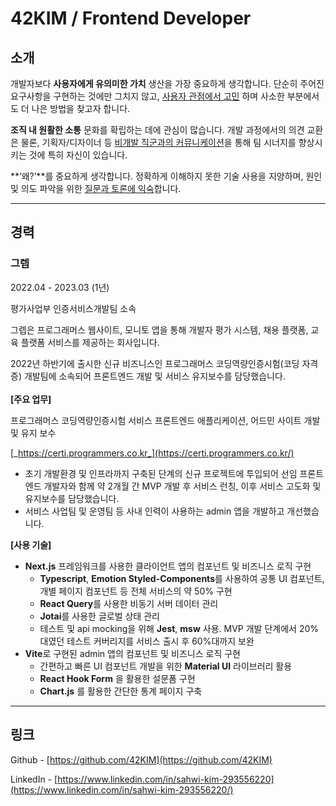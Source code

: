 # 42KIM / Frontend Developer

## 소개

개발자보다 **사용자에게 유의미한 가치** 생산을 가장 중요하게 생각합니다. 단순히 주어진 요구사항을 구현하는 것에만 그치지 않고, <u>사용자 관점에서 고민</u> 하며 사소한 부분에서도 더 나은 방법을 찾고자 합니다.

**조직 내 원활한 소통** 문화를 확립하는 데에 관심이 많습니다. 개발 과정에서의 의견 교환은 물론, 기획자/디자이너 등 <u>비개발 직군과의 커뮤니케이션</u>을 통해 팀 시너지를 향상시키는 것에 특히 자신이 있습니다.

**‘왜?’**를 중요하게 생각합니다. 정확하게 이해하지 못한 기술 사용을 지양하며, 원인 및 의도 파악을 위한 <u>질문과 토론에 익숙</u>합니다.

---

## 경력

### 그렙

2022.04 - 2023.03 (1년)

평가사업부 인증서비스개발팀 소속

그렙은 프로그래머스 웹사이트, 모니토 앱을 통해 개발자 평가 시스템, 채용 플랫폼, 교육 플랫폼 서비스를 제공하는 회사입니다.

2022년 하반기에 출시한 신규 비즈니스인 프로그래머스 코딩역량인증시험(코딩 자격증) 개발팀에 소속되어 프론트엔드 개발 및 서비스 유지보수를 담당했습니다.
<br />
<br />
**[주요 업무]**

프로그래머스 코딩역량인증시험 서비스 프론트엔드 애플리케이션, 어드민 사이트 개발 및 유지 보수

[_https://certi.programmers.co.kr_](https://certi.programmers.co.kr/)

- 초기 개발환경 및 인프라까지 구축된 단계의 신규 프로젝트에 투입되어 선임 프론트엔드 개발자와 함께 약 2개월 간 MVP 개발 후 서비스 런칭, 이후 서비스 고도화 및 유지보수를 담당했습니다.
- 서비스 사업팀 및 운영팀 등 사내 인력이 사용하는 admin 앱을 개발하고 개선했습니다.

**[사용 기술]**

- **Next.js** 프레임워크를 사용한 클라이언트 앱의 컴포넌트 및 비즈니스 로직 구현
  - **Typescript**, **Emotion Styled-Components**를 사용하여 공통 UI 컴포넌트, 개별 페이지 컴포넌트 등 전체 서비스의 약 50% 구현
  - **React Query**를 사용한 비동기 서버 데이터 관리
  - **Jotai**를 사용한 글로벌 상태 관리
  - 테스트 및 api mocking을 위해 **Jest**, **msw** 사용. MVP 개발 단계에서 20%대였던 테스트 커버리지를 서비스 출시 후 60%대까지 보완
- **Vite**로 구현된 admin 앱의 컴포넌트 및 비즈니스 로직 구현
  - 간편하고 빠른 UI 컴포넌트 개발을 위한 **Material UI** 라이브러리 활용
  - **React Hook Form** 을 활용한 설문폼 구현
  - **Chart.js** 를 활용한 간단한 통계 페이지 구축

---

## 링크

Github - [https://github.com/42KIM](https://github.com/42KIM)

LinkedIn - [https://www.linkedin.com/in/sahwi-kim-293556220](https://www.linkedin.com/in/sahwi-kim-293556220/)
